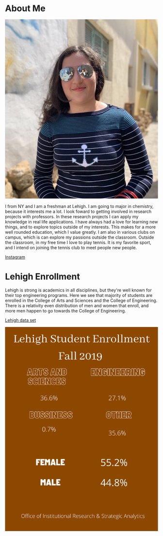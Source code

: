 # About Me

![pic](01ebf279-cc41-4326-9fcb-e54b53efd74f.JPG)

I from NY and I am a freshman at Lehigh. I am going to major in chemistry, because it interests me a lot. I look foward to getting involved in research projects with professors. In these research projects I can apply my knowledge in real life applications. I have always had a love for learning new things, and to explore topics outside of my interests. This makes for a more well rounded education, which I value greatly. I am also in various clubs on campus, which is can explore my passions outside the classroom. Outside the classroom, in my free time I love to play tennis. It is my favorite sport, and I intend on joining the tennis club to meet people new people. 

[Instagram](https://www.instagram.com/katrinaparsa10/)

# Lehigh Enrollment

 Lehigh is strong is academics in all disciplines, but they're well known for their top engineering programs. Here we see that majority of students are enrolled in the College of Arts and Sciences and the College of Engineering. There is a relativity even distribution of men and women that enroll, and more men happen to go towards the College of Engineering. 
 
[Lehigh data set](https://oirsa.lehigh.edu/sites/oirsa.lehigh.edu/files/LUprofile_2019.pdf)

![Lehigh Enrollment](https://github.com/KatrinaParsa/KatrinaParsa.github.io/blob/master/Student%20Enrollment.png?raw=true)
